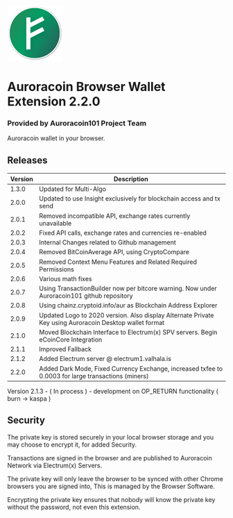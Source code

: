 ![Auroracoin Official Logo.](/data/auroracoin128.png)
# Auroracoin Browser Wallet Extension 2.2.0

### Provided by Auroracoin101 Project Team
Auroracoin wallet in your browser.  

## Releases
| Version    | Description |
|------------------ |------------ |
|  1.3.0 | Updated for Multi-Algo |
|  2.0.0 | Updated to use Insight exclusively for blockchain access and tx send |
|  2.0.1 | Removed incompatible API, exchange rates currently unavailable |
|  2.0.2 | Fixed API calls, exchange rates and currencies re-enabled |
|  2.0.3 | Internal Changes related to Github management |
|  2.0.4 | Removed BitCoinAverage API, using CryptoCompare |
|  2.0.5 | Removed Context Menu Features and Related Required Permissions |
|  2.0.6 | Various math fixes |
|  2.0.7 | Using TransactionBuilder now per bitcore warning. Now under Auroracoin101 github repository |
|  2.0.8 | Using chainz.cryptoid.info/aur as Blockchain Address Explorer |
|  2.0.9 | Updated Logo to 2020 version. Also display Alternate Private Key using Auroracoin Desktop wallet format |
|  2.1.0 | Moved Blockchain Interface to Electrum(x) SPV servers. Begin eCoinCore Integration |
|  2.1.1 | Improved Fallback |
|  2.1.2 | Added Electrum server @ electrum1.valhala.is |
|  2.2.0 | Added Dark Mode, Fixed Currency Exchange, increased txfee to 0.0003 for large transactions (miners) |

Version 2.1.3 - ( In process ) - development on OP_RETURN functionality ( burn -> kaspa ) 

## Security

The private key is stored securely in your local browser storage and you may choose to encrypt it,
for added Security.

Transactions are signed in the browser and are published to Auroracoin Network via Electrum(x) Servers.

The private key will only leave the browser to be synced with other Chrome browsers you are signed into,
This is managed by the Browser Software.

Encrypting the private key ensures that nobody will know the private key without the password, not even this extension.

